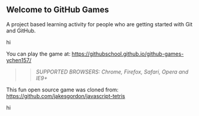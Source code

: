 ## Welcome to GitHub Games

A project based learning activity for people who are getting started with Git and GitHub.

hi

You can play the game at: https://githubschool.github.io/github-games-ychen157/

>> _*SUPPORTED BROWSERS*: Chrome, Firefox, Safari, Opera and IE9+_

This fun open source game was cloned from: https://github.com/jakesgordon/javascript-tetris

hi
